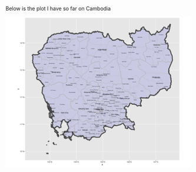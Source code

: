 Below is the plot I have so far on Cambodia 

![](https://raw.githubusercontent.com/dloumeau/data100repository/main/cambodia.png)
